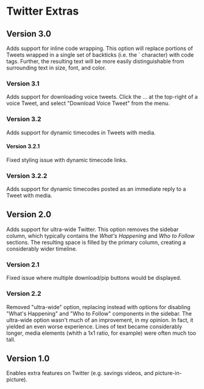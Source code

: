 # Twitter Extras

## Version 3.0

Adds support for inline code wrapping. This option will replace portions of Tweets wrapped in a single set of backticks (i.e. the ` character) with code tags. Further, the resulting text will be more easily distinguishable from surrounding text in size, font, and color.

### Version 3.1

Adds support for downloading voice tweets. Click the … at the top-right of a voice Tweet, and select "Download Voice Tweet" from the menu.

### Version 3.2

Adds support for dynamic timecodes in Tweets with media.

#### Version 3.2.1

Fixed styling issue with dynamic timecode links.

### Version 3.2.2

Adds support for dynamic timecodes posted as an immediate reply to a Tweet with media.

## Version 2.0

Adds support for ultra-wide Twitter. This option removes the sidebar column, which typically contains the *What's Happening* and *Who to Follow* sections. The resulting space is filled by the primary column, creating a considerably wider timeline.

### Version 2.1

Fixed issue where multiple download/pip buttons would be displayed.

### Version 2.2

Removed "ultra-wide" option, replacing instead with options for disabling "What's Happening" and "Who to Follow" components in the sidebar. The ultra-wide option wasn't much of an improvement, in my opinion. In fact, it yielded an even worse experience. Lines of text became considerably longer, media elements (whith a 1x1 ratio, for example) were often much too tall.

## Version 1.0

Enables extra features on Twitter (e.g. savings videos, and picture-in-picture).
